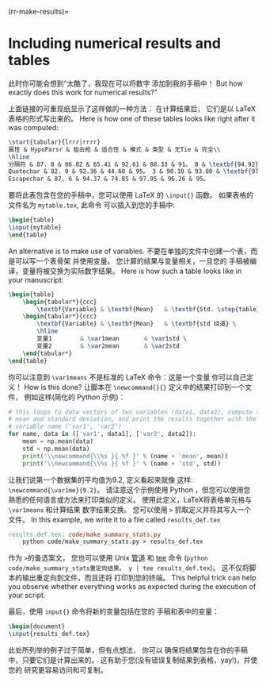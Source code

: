 (rr-make-results)=
# Including numerical results and tables

此时你可能会想到“太酷了，我现在可以将数字 添加到我的手稿中！ But how exactly does this work for numerical results?"

上面链接的可重现纸显示了这样做的一种方法： 在计算结果后， 它们是以 LaTeX 表格的形式写出来的。 Here is how one of these tables looks like right after it was computed:

```latex
\start{tabular}{lrrr|rrrr}
属性 & HypoParsr & 狙击枪 & 适合性 & 模式 & 类型 & 无Tie & 完全\\
\hline
分隔符 & 87. 8 & 86.82 & 65.41 & 92.61 & 88.33 & 91。 8 & \textbf{94.92}\\
Quotechar & 82. 0 & 92.36 & 44.60 & 95。 3 & 90.10 & 93.80 & \textbf{97.36}\\
Escapechar & 87. 6 & 94.37 & 74.85 & 97.95 & 96.26 & 95。
```

要将此表包含在您的手稿中，您可以使用 LaTeX 的 `\input{}` 函数。 如果表格的文件名为 `mytable.tex`, 此命令 可以插入到您的手稿中:

```latex
\begin{table}
\input{mytable}
\end{table}
```

An alternative is to make use of variables. 不要在单独的文件中创建一个表，而是可以写一个表骨架 并使用变量。 您计算的结果与变量相关，一旦您的 手稿被编译，变量将被交换为实际数字结果。 Here is how such a table looks like in your manuscript:

```latex
\begin{table}
    \begin{tabular*}{ccc}
        \textbf{Variable} & \textbf{Mean}   & \textbf{Std. \step{table}
    \begin{tabular*}{ccc}
        \textbf{Variable} & \textbf{Mean}   & \textbf{std 绕道} \
        \hline
        变量1        & \var1mean       & \var1std \
        变量2        & \var2mean       & \var2std
    \end{tabular*}
\end{table}
```

你可以注意到 `\var1means` 不是标准的 LaTeX 命令：这是一个变量 你可以自己定义！ How is this done? 让脚本在 `\newcommand{}{}` 定义中的结果打印到一个文件， 例如这样(简化的 Python 示例)：

```python
# this loops to data vectors of two variables (data1, data2), compute the
# mean and standard deviation, and print the results together with the
# variable name ('var1', 'var2')
for name, data in (['var1', data1], ['var2', data2]):
    mean = np.mean(data)
    std = np.mean(data)
    print('\\newcommand{\\%s }{ %f }' % (name + 'mean', mean))
    print('\\newcommand{\\%s }{ %f }' % (name + 'std', std))
```

让我们说第一个数据集的平均值为9.2, 定义看起来就像 这样: `\newcommand{\var1me}{9.2}`。 请注意这个示例使用 Python ，但您可以使用您 熟悉的任何语言或方法来打印类似的定义。 使用此定义，LaTeX将表格单元格与 `\var1means` 和计算结果 数字结果交换。 您可以使用 `>` 抓取定义并将其写入一个文件。 In this example, we write it to a file called `results_def.tex`

```makefile
results_def.tex: code/make_summary_stats.py
    python code/make_summary_stats.py > results_def.tex
```

作为 `>`的备选案文， 您也可以使用 Unix [管道](https://en.wikipedia.org/wiki/Pipeline_(Unix)) 和 [tee](https://en.wikipedia.org/wiki/Tee_(command)) 命令 (`python code/make_summary_stats重定向结果。 y | tee results_def.tex`)。 这不仅将脚本的输出重定向到文件，而且还将 打印到您的终端。 This helpful trick can help you observe whether everything works as expected during the execution of your script.

最后，使用 `input{}` 命令将新的变量包括在您的 手稿和表中的变量：

```latex
\begin{document}
\input{results_def.tex}
```

此处所列举的例子过于简单，但有点想法， 你可以 确保将结果包含在你的手稿中，只要它们是计算出来的。 这有助于您(没有错误复制结果到表格，yay!)，并使您的 研究更容易访问和可复制。
